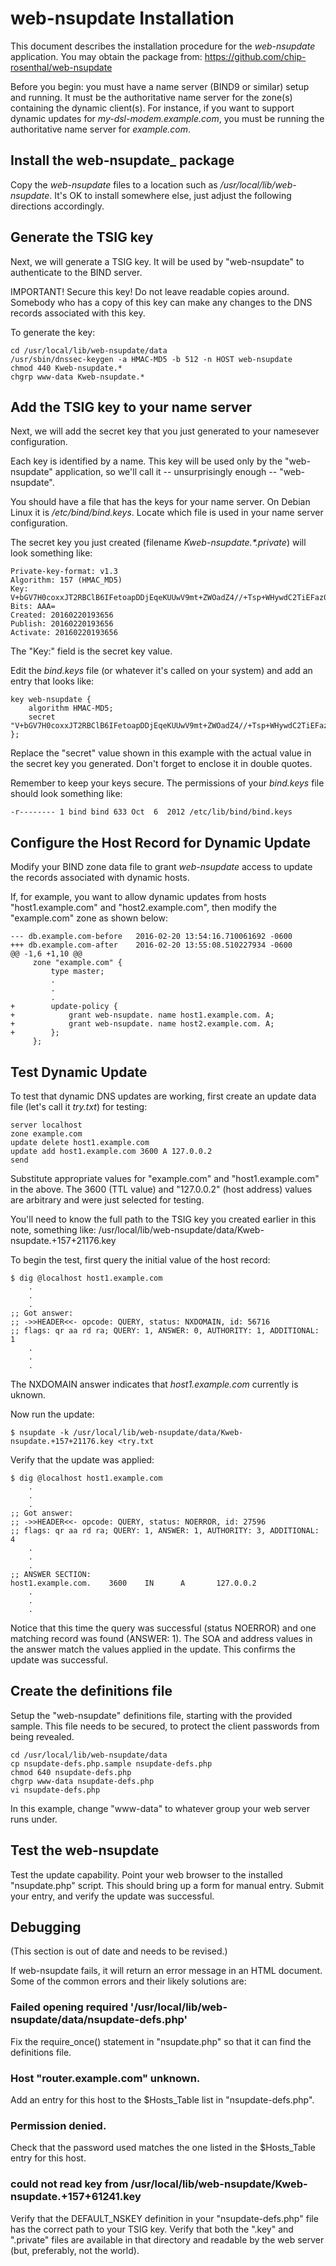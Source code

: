 # web-nsupdate Installation

This document describes the installation procedure for the
_web-nsupdate_ application. You may obtain the package from:
https://github.com/chip-rosenthal/web-nsupdate

Before you begin: you must have a name server (BIND9 or similar) setup
and running. It must be the authoritative name server for the zone(s)
containing the dynamic client(s). For instance, if you want to support
dynamic updates for _my-dsl-modem.example.com_, you must be running the
authoritative name server for _example.com_.


## Install the web-nsupdate_ package

Copy the _web-nsupdate_ files to a location such as
_/usr/local/lib/web-nsupdate_. It's OK to install somewhere else, just
adjust the following directions accordingly.


## Generate the TSIG key

Next, we will generate a TSIG key. It will be used by "web-nsupdate"
to authenticate to the BIND server.

IMPORTANT! Secure this key! Do not leave readable copies around. Somebody
who has a copy of this key can make any changes to the DNS records
associated with this key.

To generate the key:

    cd /usr/local/lib/web-nsupdate/data
    /usr/sbin/dnssec-keygen -a HMAC-MD5 -b 512 -n HOST web-nsupdate
    chmod 440 Kweb-nsupdate.*
    chgrp www-data Kweb-nsupdate.*


## Add the TSIG key to your name server

Next, we will add the secret key that you just generated to your namesever
configuration.

Each key is identified by a name. This key will be used only by the
"web-nsupdate" application, so we'll call it -- unsurprisingly enough --
"web-nsupdate".

You should have a file that has the keys for your name server. On Debian
Linux it is _/etc/bind/bind.keys_. Locate which file is used in your
name server configuration.

The secret key you just created (filename _Kweb-nsupdate.*.private_)
will look something like:

    Private-key-format: v1.3
    Algorithm: 157 (HMAC_MD5)
    Key: V+bGV7H0coxxJT2RBClB6IFetoapDDjEqeKUUwV9mt+ZWOadZ4//+Tsp+WHywdC2TiEFaz0RF89MFEqVMYPNLQ==
    Bits: AAA=
    Created: 20160220193656
    Publish: 20160220193656
    Activate: 20160220193656

The "Key:" field is the secret key value.

Edit the _bind.keys_ file (or whatever it's called on your system)
and add an entry that looks like:

    key web-nsupdate {
        algorithm HMAC-MD5;
        secret "V+bGV7H0coxxJT2RBClB6IFetoapDDjEqeKUUwV9mt+ZWOadZ4//+Tsp+WHywdC2TiEFaz0RF89MFEqVMYPNLQ==";
    };

Replace the "secret" value shown in this example with the actual value
in the secret key you generated.  Don't forget to enclose it in double quotes.

Remember to keep your keys secure. The permissions of your _bind.keys_
file should look something like:

    -r-------- 1 bind bind 633 Oct  6  2012 /etc/lib/bind/bind.keys


## Configure the Host Record for Dynamic Update

Modify your BIND zone data file to grant _web-nsupdate_ access to
update the records associated with dynamic hosts.

If, for example, you want to allow dynamic updates from hosts
"host1.example.com" and "host2.example.com", then modify the "example.com"
zone as shown below:

    --- db.example.com-before   2016-02-20 13:54:16.710061692 -0600
    +++ db.example.com-after    2016-02-20 13:55:08.510227934 -0600
    @@ -1,6 +1,10 @@
         zone "example.com" {
             type master;
             .
             .
             .
    +        update-policy {
    +            grant web-nsupdate. name host1.example.com. A;
    +            grant web-nsupdate. name host2.example.com. A;
    +        };
         };


## Test Dynamic Update

To test that dynamic DNS updates are working, first create an
update data file (let's call it _try.txt_) for testing:

    server localhost
    zone example.com
    update delete host1.example.com
    update add host1.example.com 3600 A 127.0.0.2
    send

Substitute appropriate values for "example.com" and "host1.example.com"
in the above. The 3600 (TTL value) and "127.0.0.2" (host address) values
are arbitrary and were just selected for testing.

You'll need to know the full path to the TSIG key you created earlier
in this note, something like: /usr/local/lib/web-nsupdate/data/Kweb-nsupdate.+157+21176.key

To begin the test, first query the initial value of the host record:

    $ dig @localhost host1.example.com
        .
        .
        .
    ;; Got answer:
    ;; ->>HEADER<<- opcode: QUERY, status: NXDOMAIN, id: 56716
    ;; flags: qr aa rd ra; QUERY: 1, ANSWER: 0, AUTHORITY: 1, ADDITIONAL: 1
        .
        .
        .

The NXDOMAIN answer indicates that _host1.example.com_ currently is uknown.

Now run the update:

    $ nsupdate -k /usr/local/lib/web-nsupdate/data/Kweb-nsupdate.+157+21176.key <try.txt

Verify that the update was applied:

    $ dig @localhost host1.example.com
        .
        .
        .
    ;; Got answer:
    ;; ->>HEADER<<- opcode: QUERY, status: NOERROR, id: 27596
    ;; flags: qr aa rd ra; QUERY: 1, ANSWER: 1, AUTHORITY: 3, ADDITIONAL: 4
        .
        .
        .
    ;; ANSWER SECTION:
    host1.example.com.    3600    IN      A       127.0.0.2
        .
        .
        .

Notice that this time the query was successful (status NOERROR) and
one matching record was found (ANSWER: 1). The SOA and address values
in the answer match the values applied in the update. This confirms
the update was successful.


## Create the definitions file

Setup the "web-nsupdate" definitions file, starting with the provided
sample. This file needs to be secured, to protect the client passwords
from being revealed.

	cd /usr/local/lib/web-nsupdate/data
	cp nsupdate-defs.php.sample nsupdate-defs.php
	chmod 640 nsupdate-defs.php
	chgrp www-data nsupdate-defs.php
	vi nsupdate-defs.php

In this example, change "www-data" to whatever group your web server
runs under.


## Test the web-nsupdate

Test the update capability. Point your web browser to the installed
"nsupdate.php" script. This should bring up a form for manual entry.
Submit your entry, and verify the update was successful.


## Debugging

(This section is out of date and needs to be revised.)

If web-nsupdate fails, it will return an error message in an HTML
document. Some of the common errors and their likely solutions are:

### Failed opening required '/usr/local/lib/web-nsupdate/data/nsupdate-defs.php'

Fix the require_once() statement in "nsupdate.php" so that it
can find the definitions file.

### Host "router.example.com" unknown.

Add an entry for this host to the $Hosts_Table list in "nsupdate-defs.php".

### Permission denied.

Check that the password used matches the one listed in the
$Hosts_Table entry for this host.

### could not read key from /usr/local/lib/web-nsupdate/Kweb-nsupdate.+157+61241.key

Verify that the DEFAULT_NSKEY definition in your "nsupdate-defs.php"
file has the correct path to your TSIG key. Verify that both the ".key"
and ".private" files are available in that directory and readable by
the web server (but, preferably, not the world).

